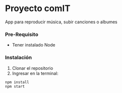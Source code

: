 # Proyecto comIT

App para reproducir música, subir canciones o albumes

### Pre-Requisito 
* Tener instalado Node

### Instalación

1. Clonar el repositorio
2. Ingresar en la terminal:
```
npm install
npm start
```
